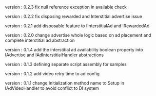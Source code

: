   version : 0.2.3
  fix null reference exception in available check

  version : 0.2.2
  fix disposing rewarded and Interstitial advertise issue

  version : 0.2.1
  add disposable feature to IInterstitialAd and IRewardedAd

  version : 0.2.0
  change advertise whole logic based on ad placement and complete interstitial ad abstraction

  version : 0.1.4
  add the interstitial ad availability boolean property into IAdvertise and IAdInterstitialHandler abstractions

  version : 0.1.3
  defining separate script assembly for samples

  version : 0.1.2
  add video retry time to ad config

  version : 0.1.1
  change Initialization method name to Setup in IAdVideoHandler to avoid conflict to DI system